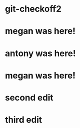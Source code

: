 # git-checkoff2

# megan was here!

# antony was here!

# megan was here!

# second edit

# third edit

